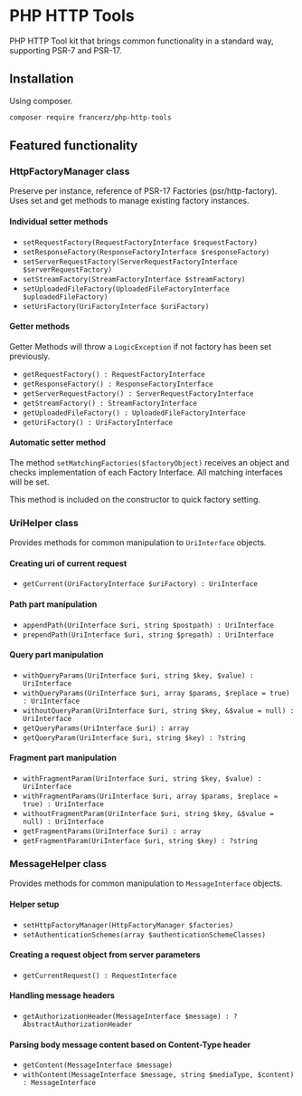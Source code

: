 PHP HTTP Tools
=======================================

PHP HTTP Tool kit that brings common functionality in a standard way,
supporting PSR-7 and PSR-17.

Installation
---------------------------------------

Using composer.

```bash
composer require francerz/php-http-tools
```

Featured functionality
----------------------------------------

### HttpFactoryManager class

Preserve per instance, reference of PSR-17 Factories (psr/http-factory).
Uses set and get methods to manage existing factory instances.

#### Individual setter methods

- `setRequestFactory(RequestFactoryInterface $requestFactory)`
- `setResponseFactory(ResponseFactoryInterface $responseFactory)`
- `setServerRequestFactory(ServerRequestFactoryInterface $serverRequestFactory)`
- `setStreamFactory(StreamFactoryInterface $streamFactory)`
- `setUploadedFileFactory(UploadedFileFactoryInterface $uploadedFileFactory)`
- `setUriFactory(UriFactoryInterface $uriFactory)`

#### Getter methods

Getter Methods will throw a `LogicException` if not factory has been set
previously.
- `getRequestFactory() : RequestFactoryInterface`
- `getResponseFactory() : ResponseFactoryInterface`
- `getServerRequestFactory() : ServerRequestFactoryInterface`
- `getStreamFactory() : StreamFactoryInterface`
- `getUploadedFileFactory() : UploadedFileFactoryInterface`
- `getUriFactory() : UriFactoryInterface`

#### Automatic setter method

The method `setMatchingFactories($factoryObject)` receives an object and
checks implementation of each Factory Interface. All matching interfaces
will be set.

This method is included on the constructor to quick factory setting.

### UriHelper class

Provides methods for common manipulation to `UriInterface` objects.

#### Creating uri of current request

- `getCurrent(UriFactoryInterface $uriFactory) : UriInterface`

#### Path part manipulation

- `appendPath(UriInterface $uri, string $postpath) : UriInterface`
- `prependPath(UriInterface $uri, string $prepath) : UriInterface`

#### Query part manipulation

- `withQueryParams(UriInterface $uri, string $key, $value) : UriInterface`
- `withQueryParams(UriInterface $uri, array $params, $replace = true) : UriInterface`
- `withoutQueryParam(UriInterface $uri, string $key, &$value = null) : UriInterface`
- `getQueryParams(UriInterface $uri) : array`
- `getQueryParam(UriInterface $uri, string $key) : ?string`

#### Fragment part manipulation

- `withFragmentParam(UriInterface $uri, string $key, $value) : UriInterface`
- `withFragmentParams(UriInterface $uri, array $params, $replace = true) : UriInterface`
- `withoutFragmentParam(UriInterface $uri, string $key, &$value = null) : UriInterface`
- `getFragmentParams(UriInterface $uri) : array`
- `getFragmentParam(UriInterface $uri, string $key) : ?string`

### MessageHelper class

Provides methods for common manipulation to `MessageInterface` objects.

#### Helper setup

- `setHttpFactoryManager(HttpFactoryManager $factories)`
- `setAuthenticationSchemes(array $authenticationSchemeClasses)`

#### Creating a request object from server parameters

- `getCurrentRequest() : RequestInterface`

#### Handling message headers

- `getAuthorizationHeader(MessageInterface $message) : ?AbstractAuthorizationHeader`

#### Parsing body message content based on Content-Type header

- `getContent(MessageInterface $message)`
- `withContent(MessageInterface $message, string $mediaType, $content) : MessageInterface`